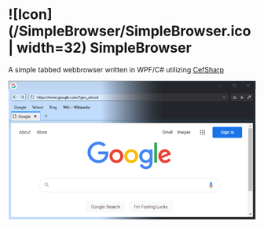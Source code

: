 # ![Icon](/SimpleBrowser/SimpleBrowser.ico | width=32) SimpleBrowser

A simple tabbed webbrowser written in WPF/C# utilizing [CefSharp](https://github.com/cefsharp/CefSharp)

![Screenshot](/Screenshot.png)

